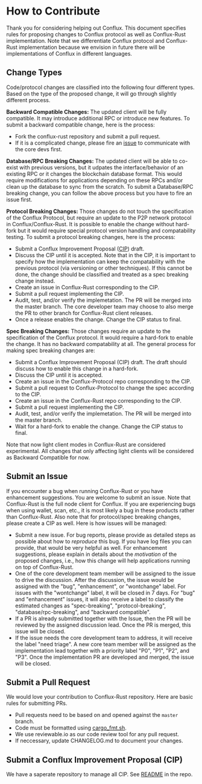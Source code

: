 # How to Contribute

Thank you for considering helping out Conflux. This document specifies rules
for proposing changes to Conflux protocol as well as Conflux-Rust
implementation. Note that we differentiate Conflux protocol and Conflux-Rust
implementation because we envision in future there will be implementations of
Conflux in different languages.

## Change Types

Code/protocol changes are classified into the following four different types.
Based on the type of the proposed change, it will go through slightly different
process.

**Backward Compatible Changes:** The updated client will be fully compatible. It
may introduce additional RPC or introduce new features. To submit a backward compatible change,
here is the process:

* Fork the conflux-rust repository and submit a pull request.
* If it is a complicated change, please fire an [issue](https://github.com/Conflux-Chain/conflux-rust/issues) to communicate with the core devs first.

**Database/RPC Breaking Changes:** The updated client will be able to co-exist
with previous versions, but it udpates the interface/behavior of an existing
RPC or it changes the blockchain database format. This would require
modifications for applications depending on these RPCs and/or clean up the
database to sync from the scratch. To submit a Database/RPC breaking change,
you can follow the above process but you have to fire an issue first.

**Protocol Breaking Changes:** Those changes do not touch the specification of
the Conflux Protocol, but require an update to the P2P network protocol in
Conflux/Conflux-Rust. It is possible to enable the change without hard-fork but
it would require special protocol version handling and compatability testing.
To submit a protocol breaking changes, here is the process:

* Submit a Conflux Improvement Proposal ([CIP](https://github.com/Conflux-Chain/CIPs)) draft.
* Discuss the CIP until it is accepted. Note that in the CIP, it is important
to specify how the implementation can keep the compatability with the previous
protocol (via versioning or other techniques). If this cannot be done, the
change should be classified and treated as a spec breaking change instead.
* Create an issue in Conflux-Rust corresponding to the CIP.
* Submit a pull request implementing the CIP. 
* Audit, test, and/or verify the implemetation. The PR will be merged into the
master branch. The core developer team may choose to also merge the PR to other
branch for Conflux-Rust client releases.
* Once a release enables the change. Change the CIP status to final.

**Spec Breaking Changes:** Those changes require an update to the specification
of the Conflux protocol. It would require a hard-fork to enable the change. It
has no backward compatability at all. The general process for making spec
breaking changes are:

* Submit a Conflux Improvement Proposal (CIP) draft. The draft should discuss how
to enable this change in a hard-fork.
* Discuss the CIP until it is accepted.
* Create an issue in the Conflux-Protocol repo corresponding to the CIP.
* Submit a pull request to Conflux-Protocol to change the spec according to the CIP.
* Create an issue in the Conflux-Rust repo corresponding to the CIP.
* Submit a pull request implementing the CIP. 
* Audit, test, and/or verify the implemetation. The PR will be merged into the
master branch.
* Wait for a hard-fork to enable the change. Change the CIP status to final.

Note that now light client modes in Conflux-Rust are considered experimental. All changes that only affecting light clients will be considered as Backward Compatible for now.

## Submit an Issue

If you encounter a bug when running Conflux-Rust or you have enhancement suggestions. You are welcome to submit an issue. Note that Conflux-Rust is the full node client for Conflux. If you are experiencing bugs when using wallet, scan, etc., it is most likely a bug in these products rather than Conflux-Rust. Also note that for protocol/spec breaking changes, please create a CIP as well. Here is how issues will be managed:

* Submit a new issue. For bug reports, please provide as detailed steps as possible about how to *reproduce* this bug. If you have log files you can provide, that would be very helpful as well. For enhancement suggestions, please explain in details about the *motivation* of the proposed changes, i.e., how this change will help applications running on top of Conflux-Rust.
* One of the core development team member will be assigned to the issue to drive the discussion. After the discussion, the issue would be assigned with the "bug", "enhancement", or "wontchange" label. For issues with the "wontchange" label, it will be closed in 7 days. For "bug" and "enhancement" issues, it will also receive a label to classify the estimated changes as "spec-breaking", "protocol-breaking", "database/rpc-breaking", and "backward compatible".
* If a PR is already submitted together with the Issue, then the PR will be reviewed by the assigned discussion lead. Once the PR is merged, this issue will be closed.
* If the issue needs the core development team to address, it will receive the label "need triage". A new core team member will be assigned as the implementation lead together with a priority label "P0", "P1", "P2", and "P3". Once the implementation PR are developed and merged, the issue will be closed. 

## Submit a Pull Request

We would love your contribution to Conflux-Rust repository. Here are basic rules for submitting PRs.

* Pull requests need to be based on and opened against the `master` branch.
* Code must be formatted using [cargo_fmt.sh](https://github.com/Conflux-Chain/conflux-rust/blob/master/cargo_fmt.sh).
* We use reviewable.io as our code review tool for any pull request.
* If neccessary, update CHANGELOG.md to document your changes.

## Submit a Conflux Improvement Proposal (CIP)

We have a saperate repository to manage all CIP. See [README](https://github.com/Conflux-Chain/CIPs/blob/master/README.md) in the repo.
